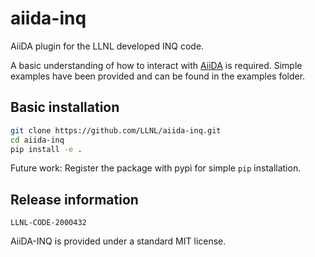 # aiida-inq
AiiDA plugin for the LLNL developed INQ code.

A basic understanding of how to interact with [AiiDA](https://aiida.readthedocs.io/projects/aiida-core/en/stable/) is required. Simple examples have been provided and can be found in the examples folder.

## Basic installation

```bash
git clone https://github.com/LLNL/aiida-inq.git
cd aiida-inq
pip install -e .
```

Future work: Register the package with pypi for simple `pip` installation.

## Release information
``LLNL-CODE-2000432``

AiiDA-INQ is provided under a standard MIT license.